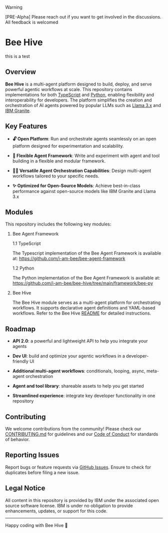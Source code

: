 > [!WARNING]
> [PRE-Alpha] Please reach out if you want to get involved in the discussions. All feedback is welcomed

# Bee Hive


this is a test

## Overview

**Bee Hive** is a multi-agent platform designed to build, deploy, and serve powerful agentic workflows at scale. This repository contains implementations for both [TypeScript](https://github.com/i-am-bee/bee-agent-framework) and [Python](https://github.com/i-am-bee/bee-hive/tree/main/framework/bee-py), enabling flexibility and interoperability for developers. The platform simplifies the creation and orchestration of AI agents powered by popular LLMs such as [Llama 3.x](https://ai.meta.com/blog/meta-llama-3-1/) and [IBM Granite](https://www.ibm.com/granite?adoper=255252_0_LS1).

## Key Features

* **🔓 Open Platform**: Run and orchestrate agents seamlessly on an open platform designed for experimentation and scalability.

* **🤖 Flexible Agent Framework**: Write and experiment with agent and tool building in a flexible and modular framework.

* **⛓️‍💥 Versatile Agent Orchestration Capabilities**: Design multi-agent workflows tailored to your specific needs.

* **✨ Optimized for Open-Source Models**: Achieve best-in-class performance against open-source models like IBM Granite and Llama 3.x

## Modules

This repository includes the following key modules:

1. Bee Agent Framework

    1.1 TypeScript

    The Typescript implementation of the Bee Agent Framework is available at: https://github.com/i-am-bee/bee-agent-framework

    1.2 Python

    The Python implementation of the Bee Agent Framework is available at: https://github.com/i-am-bee/bee-hive/tree/main/framework/bee-py

2. Bee Hive

    The Bee Hive module serves as a multi-agent platform for orchestrating workflows. It supports declarative agent definitions and YAML-based workflows. Refer to the Bee Hive [README](bee-hive/README.md) for detailed instructions.

## Roadmap

* **API 2.0**: a powerful and lightweight API to help you integrate your agents

* **Dev UI**: build and optimize your agentic workflows in a developer-friendly UI

* **Additional multi-agent workflows**: conditionals, looping, async, meta-agent orchestration

* **Agent and tool library**: shareable assets to help you get started

* **Streamlined experience**: integrate key developer functionality in one repository

## Contributing

We welcome contributions from the community! Please check our [CONTRIBUTING.md](./CONTRIBUTING.md) for guidelines and our [Code of Conduct](CODE_OF_CONDUCT.md) for standards of behavior.

## Reporting Issues

Report bugs or feature requests via [GitHub Issues](https://github.com/i-am-bee/bee-hive/issues/new). Ensure to check for duplicates before filing a new issue.

## Legal Notice

All content in this repository is provided by IBM under the associated open source software license. IBM is under no obligation to provide enhancements, updates, or support for this code.

---

Happy coding with Bee Hive 🚀
